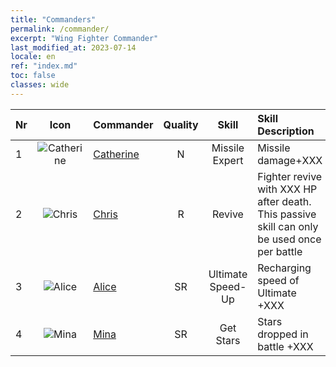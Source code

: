 ```yaml
---
title: "Commanders"
permalink: /commander/
excerpt: "Wing Fighter Commander"
last_modified_at: 2023-07-14
locale: en
ref: "index.md"
toc: false
classes: wide
---
```

  |  Nr | Icon | Commander | Quality | Skill | Skill Description |
  |:----|:----:|:----------|:-------:|:-----:|:------------------|
  | 1 | ![Catherine](/images/commander/actor_debris_1.png) | [Catherine](/commander/Catherine) | N | Missile Expert | Missile damage+XXX |
  | 2 | ![Chris](/images/commander/actor_debris_2.png) | [Chris](/commander/Chris) | R | Revive | Fighter revive with XXX HP after death. This passive skill can only be used once per battle |
  | 3 | ![Alice](/images/commander/actor_debris_3.png) | [Alice](/commander/Alice) | SR | Ultimate Speed-Up | Recharging speed of Ultimate +XXX |
  | 4 | ![Mina](/images/commander/actor_debris_4.png) | [Mina](/commander/Mina) | SR | Get Stars | Stars dropped in battle +XXX |
